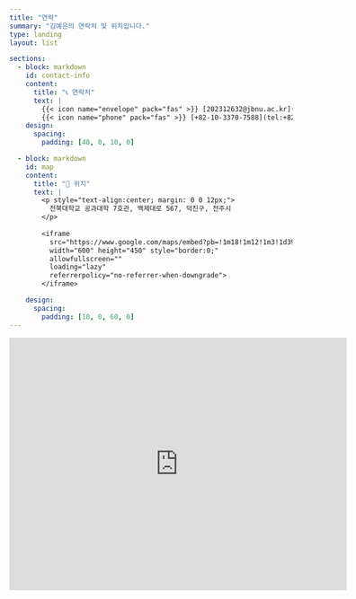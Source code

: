 ```yaml
---
title: "연락"
summary: "김예은의 연락처 및 위치입니다."
type: landing
layout: list

sections:
  - block: markdown
    id: contact-info
    content:
      title: "📞 연락처"
      text: |
        {{< icon name="envelope" pack="fas" >}} [202312632@jbnu.ac.kr](mailto:202312632@jbnu.ac.kr)  
        {{< icon name="phone" pack="fas" >}} [+82-10-3370-7588](tel:+821033707588)
    design:
      spacing:
        padding: [40, 0, 10, 0]

  - block: markdown
    id: map
    content:
      title: "📍 위치"
      text: |
        <p style="text-align:center; margin: 0 0 12px;">
          전북대학교 공과대학 7호관, 백제대로 567, 덕진구, 전주시
        </p>
        
        <iframe
          src="https://www.google.com/maps/embed?pb=!1m18!1m12!1m3!1d3903.0540515781927!2d127.13295709890805!3d35.84552462693218!2m3!1f0!2f0!3f0!3m2!1i1024!2i768!4f13.1!3m3!1m2!1s0x35702330dc920b9d%3A0x1d0d425396006646!2z7KCE67aB64yA7ZWZ6rWQIOqzteqzvOuMgOs2VmSA37Zi46rSA!5e0!3m2!1sko!2skr!4v1760322660618!5m2!1sko!2skr"
          width="600" height="450" style="border:0;"
          allowfullscreen=""
          loading="lazy"
          referrerpolicy="no-referrer-when-downgrade">
        </iframe>

    design:
      spacing:
        padding: [10, 0, 60, 0]
---
```


<iframe src="https://www.google.com/maps/embed?pb=!1m18!1m12!1m3!1d1951.51934262187!2d127.13375986643295!3d35.84583686809913!2m3!1f0!2f0!3f0!3m2!1i1024!2i768!4f13.1!3m3!1m2!1s0x35702330dc920b9d%3A0x1d0d425396006646!2z7KCE67aB64yA7ZWZ6rWQIOqzteqzvOuMgO2VmSA37Zi46rSA!5e0!3m2!1sko!2skr!4v1760321686828!5m2!1sko!2skr" width="600" height="450" style="border:0;" allowfullscreen="" loading="lazy" referrerpolicy="no-referrer-when-downgrade"></iframe>